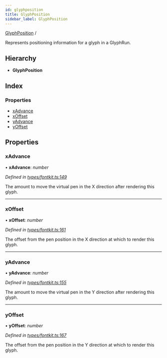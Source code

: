 ```yaml
---
id: glyphposition
title: GlyphPosition
sidebar_label: GlyphPosition
---
```


[GlyphPosition](glyphposition.md) /

Represents positioning information for a glyph in a GlyphRun.

## Hierarchy

* **GlyphPosition**

## Index

### Properties

* [xAdvance](glyphposition.md#xadvance)
* [xOffset](glyphposition.md#xoffset)
* [yAdvance](glyphposition.md#yadvance)
* [yOffset](glyphposition.md#yoffset)

## Properties

###  xAdvance

• **xAdvance**: *number*

*Defined in [types/fontkit.ts:149](https://github.com/Hopding/pdf-lib-docs/blob/36487a6/pdf-lib/src/types/fontkit.ts#L149)*

The amount to move the virtual pen in the X direction after rendering
this glyph.

___

###  xOffset

• **xOffset**: *number*

*Defined in [types/fontkit.ts:161](https://github.com/Hopding/pdf-lib-docs/blob/36487a6/pdf-lib/src/types/fontkit.ts#L161)*

The offset from the pen position in the X direction at which to render
this glyph.

___

###  yAdvance

• **yAdvance**: *number*

*Defined in [types/fontkit.ts:155](https://github.com/Hopding/pdf-lib-docs/blob/36487a6/pdf-lib/src/types/fontkit.ts#L155)*

The amount to move the virtual pen in the Y direction after rendering
this glyph.

___

###  yOffset

• **yOffset**: *number*

*Defined in [types/fontkit.ts:167](https://github.com/Hopding/pdf-lib-docs/blob/36487a6/pdf-lib/src/types/fontkit.ts#L167)*

The offset from the pen position in the Y direction at which to render
this glyph.